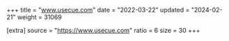 +++
title = "www.usecue.com"
date = "2022-03-22"
updated = "2024-02-21"
weight = 31069

[extra]
source = "https://www.usecue.com"
ratio = 6
size = 30
+++
